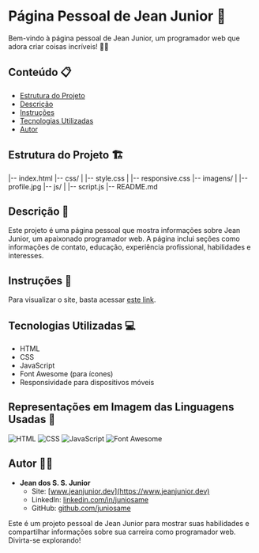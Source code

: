 # Página Pessoal de Jean Junior 🚀

Bem-vindo à página pessoal de Jean Junior, um programador web que adora criar coisas incríveis! 👨‍💻

## Conteúdo 📋

- [Estrutura do Projeto](#estrutura-do-projeto)
- [Descrição](#descrição)
- [Instruções](#instruções)
- [Tecnologias Utilizadas](#tecnologias-utilizadas)
- [Autor](#autor)

## Estrutura do Projeto 🏗️

|-- index.html
|-- css/
| |-- style.css
| |-- responsive.css
|-- imagens/
| |-- profile.jpg
|-- js/
| |-- script.js
|-- README.md


## Descrição 📄

Este projeto é uma página pessoal que mostra informações sobre Jean Junior, um apaixonado programador web. A página inclui seções como informações de contato, educação, experiência profissional, habilidades e interesses.

## Instruções 🚀

Para visualizar o site, basta acessar [este link](https://juniosame.github.io/curriculo/).

## Tecnologias Utilizadas 💻

- HTML
- CSS
- JavaScript
- Font Awesome (para ícones)
- Responsividade para dispositivos móveis

## Representações em Imagem das Linguagens Usadas 🌟

![HTML](https://img.shields.io/badge/HTML-5-orange?style=for-the-badge&logo=html5)
![CSS](https://img.shields.io/badge/CSS-3-blue?style=for-the-badge&logo=css3)
![JavaScript](https://img.shields.io/badge/JavaScript-ES6-yellow?style=for-the-badge&logo=javascript)
![Font Awesome](https://img.shields.io/badge/Font%20Awesome-4.7.0-blueviolet?style=for-the-badge&logo=font-awesome)

## Autor 🧑‍💼

- **Jean dos S. S. Junior**
  - Site: [www.jeanjunior.dev](https://www.jeanjunior.dev)
  - LinkedIn: [linkedin.com/in/juniosame](https://www.linkedin.com/in/juniosame)
  - GitHub: [github.com/juniosame](https://github.com/juniosame)

Este é um projeto pessoal de Jean Junior para mostrar suas habilidades e compartilhar informações sobre sua carreira como programador web. Divirta-se explorando!
